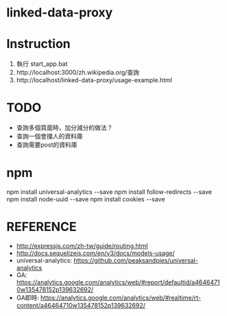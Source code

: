# linked-data-proxy

# Instruction

1. 執行 start_app.bat
2. http://localhost:3000/zh.wikipedia.org/查詢
3. http://localhost/linked-data-proxy/usage-example.html

# TODO
- 查詢多個頁面時，加分減分的做法？
- 查詢一個會擋人的資料庫
- 查詢需要post的資料庫

# npm
npm install universal-analytics --save
npm install follow-redirects --save
npm install node-uuid --save
npm install cookies --save

# REFERENCE

- http://expressjs.com/zh-tw/guide/routing.html
- http://docs.sequelizejs.com/en/v3/docs/models-usage/
- universal-analytics: https://github.com/peaksandpies/universal-analytics
- GA: https://analytics.google.com/analytics/web/#report/defaultid/a46464710w135478152p139632692/
- GA即時: https://analytics.google.com/analytics/web/#realtime/rt-content/a46464710w135478152p139632692/
